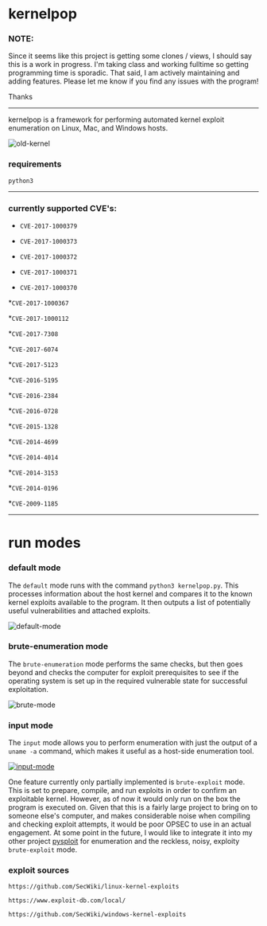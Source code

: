 # kernelpop

### NOTE:

Since it seems like this project is getting some clones / views, I should say this is a work in progress. I'm taking 
class and working fulltime so getting programming time is sporadic. That said, I am actively maintaining and adding
features. Please let me know if you find any issues with the program!

Thanks

---

kernelpop is a framework for performing automated kernel exploit enumeration on Linux, Mac, and Windows hosts.

![old-kernel](https://github.com/spencerdodd/kernelpop/blob/master/img/old_kernel.png "old kernel img")

### requirements

`python3`

---

### currently supported CVE's:

* `CVE-2017-1000379`

* `CVE-2017-1000373`

* `CVE-2017-1000372`

* `CVE-2017-1000371`

* `CVE-2017-1000370`

*`CVE-2017-1000367`

*`CVE-2017-1000112`

*`CVE-2017-7308`

*`CVE-2017-6074`

*`CVE-2017-5123`

*`CVE-2016-5195`

*`CVE-2016-2384`

*`CVE-2016-0728`

*`CVE-2015-1328`

*`CVE-2014-4699`

*`CVE-2014-4014`

*`CVE-2014-3153`

*`CVE-2014-0196`

*`CVE-2009-1185`

---

# run modes

### default mode

The `default` mode runs with the command `python3 kernelpop.py`. This processes information about the
host kernel and compares it to the known kernel exploits available to the program. It then outputs a list of
potentially useful vulnerabilities and attached exploits.

![default-mode](https://github.com/spencerdodd/kernelpop/blob/master/img/default_mode.png "default img")

### brute-enumeration mode

The `brute-enumeration` mode performs the same checks, but then
goes beyond and checks the computer for exploit prerequisites to see if the operating system is set up in the
required vulnerable state for successful exploitation. 

![brute-mode](https://github.com/spencerdodd/kernelpop/blob/master/img/brute_mode.png "brute img")

### input mode

The `input` mode allows you to perform enumeration with just the output of a `uname -a` command, 
which makes it useful as a host-side enumeration tool.

[![input-mode](https://asciinema.org/a/8gBOYZi5vVcHJmxKqRdyLizy2.png "input asciinema")](https://asciinema.org/a/8gBOYZi5vVcHJmxKqRdyLizy2)


One feature currently only partially implemented is `brute-exploit` mode. This is set to prepare, compile, and run
exploits in order to confirm an exploitable kernel. However, as of now it would only run on the box the program is 
executed on. Given that this is a fairly large project to bring on to someone else's computer, and makes considerable 
noise when compiling and checking exploit attempts, it would be poor OPSEC to use in an actual engagement. At some 
point in the future, I would like to integrate it into my other project 
[pysploit](https://github.com/spencerdodd/pysploit) for enumeration and the reckless, noisy, exploity `brute-exploit`
mode.

### exploit sources

`https://github.com/SecWiki/linux-kernel-exploits`

`https://www.exploit-db.com/local/`

`https://github.com/SecWiki/windows-kernel-exploits`
